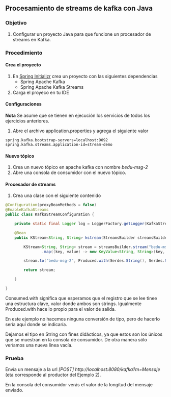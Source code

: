## Procesamiento de streams de kafka con Java

### Objetivo
1. Configurar un proyecto Java para que funcione un procesador de streams en Kafka.

### Procedimiento


#### Crea el proyecto
1. En [Spring Initializr](https://start.spring.io) crea un proyecto con las siguientes dependencias
    * Spring Apache Kafka
    * Spring Apache Kafka Streams
2. Carga el proyeco en tu IDE


#### Configuraciones

**Nota** Se asume que se tienen en ejecución los servicios de todos los ejercicios anteriores.

1. Abre el archivo application.properties y agrega el siguiente valor
```
spring.kafka.bootstrap-servers=localhost:9092
spring.kafka.streams.application-id=stream-demo
```

#### Nuevo tópico
1. Crea un nuevo tópico en apache kafka con nombre _bedu-msg-2_
2. Abre una consola de consumidor con el nuevo tópico.

#### Procesador de streams
1. Crea una clase con el siguiente contenido
```java
@Configuration(proxyBeanMethods = false)
@EnableKafkaStreams
public class KafkaStreamConfiguration {

    private static final Logger log = LoggerFactory.getLogger(KafkaStreamConfiguration.class);

    @Bean
    public KStream<String, String> kstream(StreamsBuilder streamsBuilder) {

        KStream<String, String> stream = streamsBuilder.stream("bedu-msg", Consumed.with( Serdes.String(), Serdes.String()))
                .map((key, value) -> new KeyValue<String, String>(key, Integer.toString(value.length())));

        stream.to("bedu-msg-2", Produced.with(Serdes.String(), Serdes.String()));

        return stream;

    }

}
```
Consumed.with significa que esperamos que el registro que se lee tinee una estructura clave, valor donde ambos son strings.
Igualmente Produced.with hace lo propio para el valor de salida.

En este ejemplo no hacemos ninguna conversión de tipo, pero de hacerlo sería aquí donde se indicaría.

Dejamos el tipo en String con fines didácticos, ya que estos son los únicos que se muestran en la consola de consumidor. De otra manera sólo veríamos una nueva línea vacía.

### Prueba

Envía un mensaje a la url _[POST] http://localhost:8080/kafka?m=Mensaje_ (eta corresponde al productor del Ejemplo 2).

En la consola del consumidor verás el valor de la longitud del mensaje enviado.

